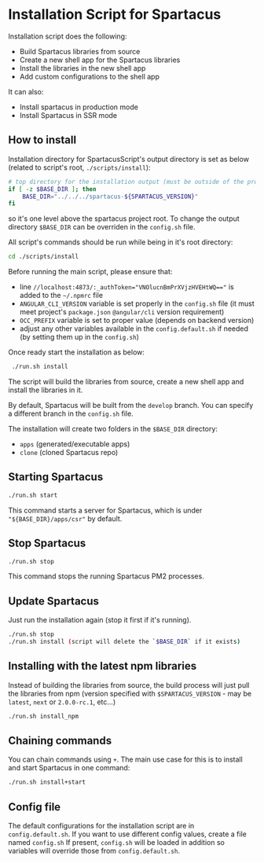 # Installation Script for Spartacus

Installation script does the following:

- Build Spartacus libraries from source
- Create a new shell app for the Spartacus libraries
- Install the libraries in the new shell app
- Add custom configurations to the shell app

It can also:

- Install spartacus in production mode
- Install Spartacus in SSR mode

## How to install

Installation directory for SpartacusScript's output directory is set as below (related to script's root, `./scripts/install`):

```bash
# top directory for the installation output (must be outside of the project)
if [ -z $BASE_DIR ]; then
    BASE_DIR="../../../spartacus-${SPARTACUS_VERSION}"
fi
```

so it's one level above the spartacus project root. To change the output directory `$BASE_DIR` can be overriden in the `config.sh` file.

All script's commands should be run while being in it's root directory:

```bash
cd ./scripts/install
```

Before running the main script, please ensure that:

- line `//localhost:4873/:_authToken="VNOlucnBmPrXVjzHVEHtWQ=="` is added to the `~/.npmrc` file
- `ANGULAR_CLI_VERSION` variable is set properly in the `config.sh` file (it must meet project's `package.json` `@angular/cli` version requirement)
- `OCC_PREFIX` variable is set to proper value (depends on backend version)
- adjust any other variables available in the `config.default.sh` if needed (by setting them up in the `config.sh`)

Once ready start the installation as below:

```bash
 ./run.sh install
```

The script will build the libraries from source, create a new shell app and install the libraries in it.

By default, Spartacus will be built from the `develop` branch. You can specify a different branch in the `config.sh` file.

The installation will create two folders in the `$BASE_DIR` directory:

- `apps` (generated/executable apps)
- `clone` (cloned Spartacus repo)

## Starting Spartacus

```bash
./run.sh start
```

This command starts a server for Spartacus, which is under `"${BASE_DIR}/apps/csr"` by default.

## Stop Spartacus

```bash
./run.sh stop
```

This command stops the running Spartacus PM2 processes.

## Update Spartacus

Just run the installation again (stop it first if it's running).

```bash
./run.sh stop
./run.sh install (script will delete the `$BASE_DIR` if it exists)
```

## Installing with the latest npm libraries

Instead of building the libraries from source, the build process will just pull the libraries from npm (version specified with `$SPARTACUS_VERSION` - may be `latest`, `next` or `2.0.0-rc.1`, etc...)

```bash
./run.sh install_npm
```

## Chaining commands

You can chain commands using `+`. The main use case for this is to install and start Spartacus in one command:

```bash
./run.sh install+start
```

## Config file

The default configurations for the installation script are in `config.default.sh`.
If you want to use different config values, create a file named `config.sh`
If present, `config.sh` will be loaded in addition so variables will override those from `config.default.sh`.
